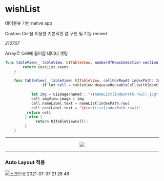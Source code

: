 # wishList
테이블뷰 기반 native app 

Custom Cell을 이용한 기본적인 앱 구현 및 기능 remind

_210707_

Array로 Cell에 들어갈 데이터 셋팅

```swift
func tableView(_ tableView: UITableView, numberOfRowsInSection section: Int) -> Int {
        return costList.count
    }
    
    func tableView(_ tableView: UITableView, cellForRowAt indexPath: IndexPath) -> UITableViewCell {
                 if let cell = tableView.dequeueReusableCell(withIdentifier: "cell", for: indexPath) as? ListCell {
        
            let img = UIImage(named : "\(nameList[indexPath.row]).jpg")
            cell.imgView.image = img
            cell.nameLabel.text = nameList[indexPath.row]
            cell.costLabel.text = "\(costList[indexPath.row])"
          return cell
         } else {
              return UITableViewCell()
         }
    }
```

----------------


<center><img src="https://user-images.githubusercontent.com/40759743/124763147-9b4f6380-df6e-11eb-93cb-01c53cd9b005.png"></center>

----------------

### Auto Layout 적용


![스크린샷 2021-07-07 21 28 46](https://user-images.githubusercontent.com/40759743/124760620-e1ef8e80-df6b-11eb-9ae6-6d455042e203.png)


